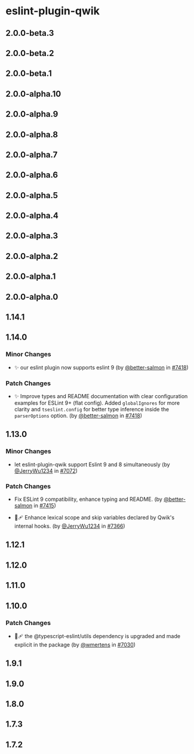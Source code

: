 # eslint-plugin-qwik

## 2.0.0-beta.3

## 2.0.0-beta.2

## 2.0.0-beta.1

## 2.0.0-alpha.10

## 2.0.0-alpha.9

## 2.0.0-alpha.8

## 2.0.0-alpha.7

## 2.0.0-alpha.6

## 2.0.0-alpha.5

## 2.0.0-alpha.4

## 2.0.0-alpha.3

## 2.0.0-alpha.2

## 2.0.0-alpha.1

## 2.0.0-alpha.0

## 1.14.1

## 1.14.0

### Minor Changes

- ✨ our eslint plugin now supports eslint 9 (by [@better-salmon](https://github.com/better-salmon) in [#7418](https://github.com/QwikDev/qwik/pull/7418))

### Patch Changes

- ✨ Improve types and README documentation with clear configuration examples for ESLint 9+ (flat config). Added `globalIgnores` for more clarity and `tseslint.config` for better type inference inside the `parserOptions` option. (by [@better-salmon](https://github.com/better-salmon) in [#7418](https://github.com/QwikDev/qwik/pull/7418))

## 1.13.0

### Minor Changes

- let eslint-plugin-qwik support Eslint 9 and 8 simultaneously (by [@JerryWu1234](https://github.com/JerryWu1234) in [#7072](https://github.com/QwikDev/qwik/pull/7072))

### Patch Changes

- Fix ESLint 9 compatibility, enhance typing and README. (by [@better-salmon](https://github.com/better-salmon) in [#7415](https://github.com/QwikDev/qwik/pull/7415))

- 🐞🩹 Enhance lexical scope and skip variables declared by Qwik's internal hooks. (by [@JerryWu1234](https://github.com/JerryWu1234) in [#7366](https://github.com/QwikDev/qwik/pull/7366))

## 1.12.1

## 1.12.0

## 1.11.0

## 1.10.0

### Patch Changes

- 🐞🩹 the @typescript-eslint/utils dependency is upgraded and made explicit in the package (by [@wmertens](https://github.com/wmertens) in [#7030](https://github.com/QwikDev/qwik/pull/7030))

## 1.9.1

## 1.9.0

## 1.8.0

## 1.7.3

## 1.7.2
